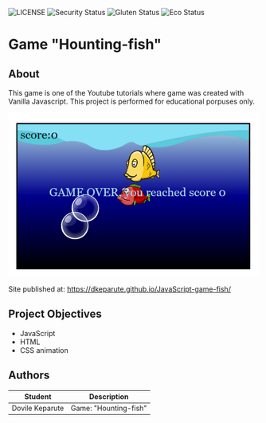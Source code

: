 ![LICENSE](https://img.shields.io/badge/license-MIT-blue.svg?style=flat-square)
![Security Status](https://img.shields.io/security-headers?label=Security&url=https%3A%2F%2Fgithub.com&style=flat-square)
![Gluten Status](https://img.shields.io/badge/Gluten-Free-green.svg)
![Eco Status](https://img.shields.io/badge/ECO-Friendly-green.svg)

# Game "Hounting-fish"
## About

This game is one of the Youtube tutorials where game was created with Vanilla Javascript. This project is performed for educational porpuses only.

![Hounting-fish](hounting-fish.jpg.png)

Site published at: https://dkeparute.github.io/JavaScript-game-fish/


## Project Objectives
- JavaScript
- HTML
- CSS animation

## Authors
Student | Description
------- | -----------
Dovile Keparute | Game: "Hounting-fish"
